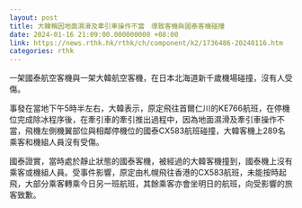 ```yaml
---
layout: post
title: 大韓稱因地面濕滑及牽引車操作不當　導致客機與國泰客機碰撞
date: 2024-01-16 21:09:00.000000000 +08:00
link: https://news.rthk.hk/rthk/ch/component/k2/1736486-20240116.htm
categories: rthk
---
```


一架國泰航空客機與一架大韓航空客機，在日本北海道新千歲機場碰撞，沒有人受傷。

事發在當地下午5時半左右，大韓表示，原定飛往首爾仁川的KE766航班，在停機位完成除冰程序後，在牽引車的牽引推出過程中，因為地面濕滑及牽引車操作不當，飛機左側機翼部位與相鄰停機位的國泰CX583航班碰撞，大韓客機上289名乘客和機組人員沒有受傷。

國泰證實，當時處於靜止狀態的國泰客機，被經過的大韓客機撞到，國泰機上沒有乘客或機組人員。受事件影響，原定由札幌飛往香港的CX583航班，未能按時起飛，大部分乘客轉乘今日另一班航班，其餘乘客亦會坐明日的航班，向受影響的旅客致歉。
